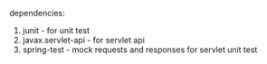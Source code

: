 
dependencies:
1. junit - for unit test
2. javax.servlet-api - for servlet api
3. spring-test - mock requests and responses for servlet unit test
